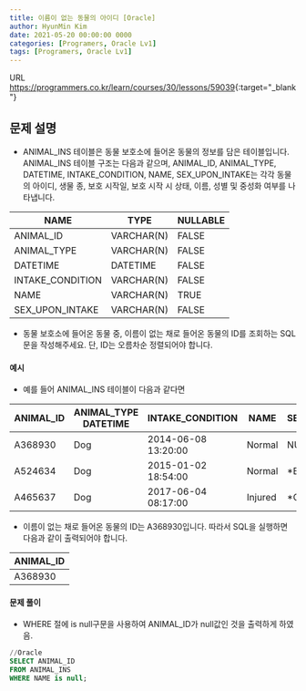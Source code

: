 ```yaml
---
title: 이름이 없는 동물의 아이디 [Oracle]
author: HyunMin Kim
date: 2021-05-20 00:00:00 0000
categories: [Programers, Oracle Lv1]
tags: [Programers, Oracle Lv1]
---
```


URL <https://programmers.co.kr/learn/courses/30/lessons/59039>{:target="_blank"}

## 문제 설명
- ANIMAL_INS 테이블은 동물 보호소에 들어온 동물의 정보를 담은 테이블입니다. ANIMAL_INS 테이블 구조는 다음과 같으며, ANIMAL_ID, ANIMAL_TYPE, DATETIME, INTAKE_CONDITION, NAME, SEX_UPON_INTAKE는 각각 동물의 아이디, 생물 종, 보호 시작일, 보호 시작 시 상태, 이름, 성별 및 중성화 여부를 나타냅니다.

|NAME|TYPE|NULLABLE|
|---|---|---|
|ANIMAL_ID|VARCHAR(N)|	FALSE|
|ANIMAL_TYPE|VARCHAR(N)|	FALSE|
|DATETIME|DATETIME|	FALSE|
|INTAKE_CONDITION|VARCHAR(N)|	FALSE|
|NAME|VARCHAR(N)|	TRUE|
|SEX_UPON_INTAKE|VARCHAR(N)|FALSE|

- 동물 보호소에 들어온 동물 중, 이름이 없는 채로 들어온 동물의 ID를 조회하는 SQL 문을 작성해주세요. 단, ID는 오름차순 정렬되어야 합니다.

#### 예시
- 예를 들어 ANIMAL_INS 테이블이 다음과 같다면

|ANIMAL_ID|	ANIMAL_TYPE	DATETIME	|INTAKE_CONDITION	|NAME	|SEX_UPON_INTAKE|
|---|---|---|---|---|
|A368930|Dog|2014-06-08 13:20:00|Normal|NULL|Spayed Female|
|A524634|Dog|2015-01-02 18:54:00|Normal|*Belle|Intact Female|
|A465637|Dog|2017-06-04 08:17:00|Injured|*Commander|Neutered Male|

- 이름이 없는 채로 들어온 동물의 ID는 A368930입니다. 따라서 SQL을 실행하면 다음과 같이 출력되어야 합니다.

|ANIMAL_ID|
|---|
|A368930|

#### 문제 풀이

- WHERE 절에 is null구문을 사용하여 ANIMAL_ID가 null값인 것을 출력하게 하였음.

```sql
//Oracle
SELECT ANIMAL_ID
FROM ANIMAL_INS
WHERE NAME is null;
```
